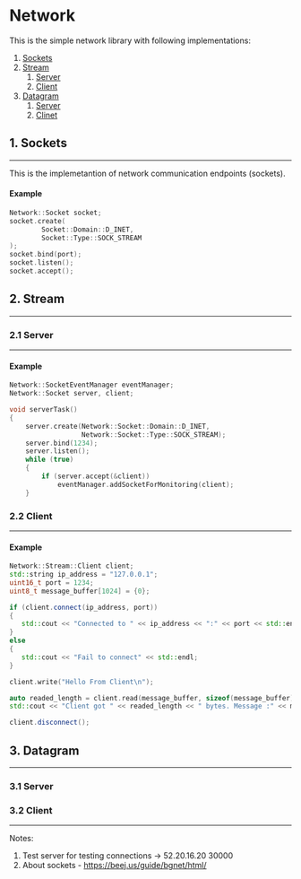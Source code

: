 # Network

This is the simple network library with following implementations:
1. [Sockets](#1-sockets)
2. [Stream](#2-stream)
   1. [Server](#21-server)
   2. [Client](#22-client)
3. [Datagram](#3-datagram)
   1. [Server](#31-server)
   2. [Clinet](#32-client)
   
## 1. Sockets

---

This is the implemetantion of network communication endpoints (sockets).

#### Example

```cpp
Network::Socket socket;
socket.create(
        Socket::Domain::D_INET,
        Socket::Type::SOCK_STREAM
);
socket.bind(port);
socket.listen();
socket.accept();
```

## 2. Stream

---

### 2.1 Server

---

#### Example

```cpp
Network::SocketEventManager eventManager;
Network::Socket server, client;

void serverTask()
{
    server.create(Network::Socket::Domain::D_INET,
                  Network::Socket::Type::SOCK_STREAM);
    server.bind(1234);
    server.listen();
    while (true)
    {
        if (server.accept(&client))
            eventManager.addSocketForMonitoring(client);
    }
```

### 2.2 Client

---

#### Example

```cpp
Network::Stream::Client client;
std::string ip_address = "127.0.0.1";
uint16_t port = 1234;
uint8_t message_buffer[1024] = {0};

if (client.connect(ip_address, port))
{
   std::cout << "Connected to " << ip_address << ":" << port << std::endl;
}
else
{
   std::cout << "Fail to connect" << std::endl;
}

client.write("Hello From Client\n");

auto readed_length = client.read(message_buffer, sizeof(message_buffer));
std::cout << "Client got " << readed_length << " bytes. Message :" << message_buffer << std::endl;

client.disconnect();
```

## 3. Datagram

---

### 3.1 Server


### 3.2 Client

---

Notes:  

1. Test server for testing connections -> 52.20.16.20 30000  
2. About sockets - https://beej.us/guide/bgnet/html/